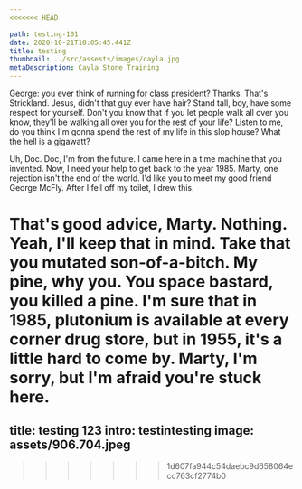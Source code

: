 ```yaml
---
<<<<<<< HEAD

path: testing-101
date: 2020-10-21T18:05:45.441Z
title: testing
thumbnail: ../src/assests/images/cayla.jpg
metaDescription: Cayla Stone Training
---
```


George: you ever think of running for class president? Thanks. That's Strickland. Jesus, didn't that guy ever have hair? Stand tall, boy, have some respect for yourself. Don't you know that if you let people walk all over you know, they'll be walking all over you for the rest of your life? Listen to me, do you think I'm gonna spend the rest of my life in this slop house? What the hell is a gigawatt?

Uh, Doc. Doc, I'm from the future. I came here in a time machine that you invented. Now, I need your help to get back to the year 1985. Marty, one rejection isn't the end of the world. I'd like you to meet my good friend George McFly. After I fell off my toilet, I drew this.

That's good advice, Marty. Nothing. Yeah, I'll keep that in mind. Take that you mutated son-of-a-bitch. My pine, why you. You space bastard, you killed a pine. I'm sure that in 1985, plutonium is available at every corner drug store, but in 1955, it's a little hard to come by. Marty, I'm sorry, but I'm afraid you're stuck here.
=======
title: testing 123
intro: testintesting
image: assets/906.704.jpeg
---
>>>>>>> 1d607fa944c54daebc9d658064ecc763cf2774b0
